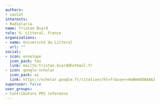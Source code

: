 ```yaml
---
authors:
- vaulot
interests:
- Radiolaria
name: Tristan Biard
role: U. Littoral, France
organizations:
- name: Université du Littoral
  url: ""
social:
- icon: envelope
  icon_pack: fas
  link: mailto:tristan.biard@hotmail.fr
- icon: google-scholar
  icon_pack: ai
  link: https://scholar.google.fr/citations?hl=fr&user=HoWm668AAAAJ
superuser: false
user_groups:
- Contributors PR2 reference
---
```

